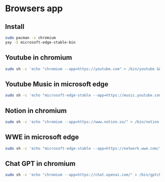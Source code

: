 # Browsers app

## Install
```bash
sudo pacman -s chromium
yay -S microsoft-edge-stable-bin
```

## Youtube in chromium
```bash
sudo sh -c 'echo "chromium --app=https://youtube.com" > /bin/youtube && chmod +x /bin/youtube'
```

## Youtube Music in microsoft edge
```bash
sudo sh -c 'echo "microsoft-edge-stable --app=https://music.youtube.com" > /bin/ytmusic && chmod +x /bin/ytmusic'
```

## Notion in chromium
```bash
sudo sh -c 'echo "chromium --app=https://www.notion.so/" > /bin/notion && chmod +x /bin/notion'
```

## WWE in microsoft edge
```bash
sudo sh -c 'echo "microsoft-edge-stable --app=https://network.wwe.com/" > /bin/wwe && chmod +x /bin/wwe'
```

## Chat GPT in chromium
```bash
sudo sh -c 'echo "chromium --app=https://chat.openai.com/" > /bin/gptchat && chmod +x /bin/gptchat'
```

